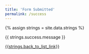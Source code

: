 ```yaml
---
title: 'Form Submitted'
permalink: /success
---
```


{% assign strings = site.data.strings %}

{{ strings.success.message }}

[{{strings.back_to_list_link}}](/course-list/)